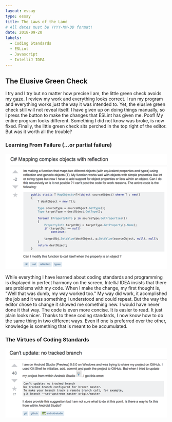 ```yaml
---
layout: essay
type: essay
title: The Laws of the Land
# All dates must be YYYY-MM-DD format!
date: 2018-09-20
labels:
  - Coding Standards
  - ESLint
  - Javascript
  - IntelliJ IDEA
---
```


## The Elusive Green Check

I try and I try but no matter how precise I am, the little green check avoids my gaze. I review my work and everything looks correct. I run my program and everything works just the way it was intended to. Yet, the elusive green check still will not reveal itself. I have given up on doing things manually, so I press the button to make the changes that ESLint has given me. Poof! My entire program looks different. Something I did not know was broke, is now fixed. Finally, the little green check sits perched in the top right of the editor. But was it worth all the trouble?

### Learning From Failure (...or partial failure)

<img class="ui big right rounded image" src="../images/SOBad.png">

While everything I have learned about coding standards and programming is displayed in perfect harmony on the screen, IntelliJ IDEA insists that there are problems with my code. When I make the change, my first thought is, "Well that was dumb, my way worked too." My way did work, it acomplished the job and it was something I understood and could repeat. But the way the editor chose to change it showed me something new. I would have never done it that way. The code is even more concise. It is easier to read. It just plain looks nicer. Thanks to these coding standards, I now know how to do the same thing in two different ways. Even if one is preferred over the other, knowledge is something that is meant to be accumulated. 

### The Virtues of Coding Standards

<img class="ui big right rounded image" src="../images/SOGood.png">


